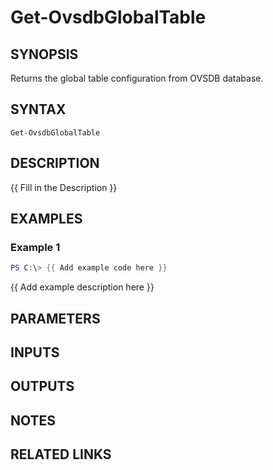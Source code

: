 # Get-OvsdbGlobalTable

## SYNOPSIS
Returns the global table configuration from OVSDB database.

## SYNTAX

```
Get-OvsdbGlobalTable
```

## DESCRIPTION
{{ Fill in the Description }}

## EXAMPLES

### Example 1
```powershell
PS C:\> {{ Add example code here }}
```

{{ Add example description here }}

## PARAMETERS

## INPUTS

## OUTPUTS

## NOTES

## RELATED LINKS
